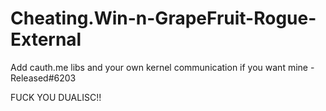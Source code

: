 # Cheating.Win-n-GrapeFruit-Rogue-External

Add cauth.me libs and your own kernel communication if you want mine - Released#6203

FUCK YOU DUALISC!!
